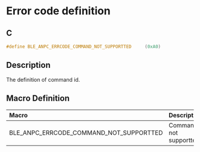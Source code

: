 # Error code definition 

## C

```c
#define BLE_ANPC_ERRCODE_COMMAND_NOT_SUPPORTTED     (0xA0)
```

## Description

The definition of command id.

## Macro Definition

|Macro|Description|
|:---|:---|
|BLE_ANPC_ERRCODE_COMMAND_NOT_SUPPORTTED|Command not supportted.|
